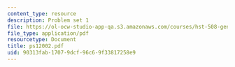 ```yaml
---
content_type: resource
description: Problem set 1
file: https://ol-ocw-studio-app-qa.s3.amazonaws.com/courses/hst-508-genomics-and-computational-biology-fall-2002/90313fab17079dcf96c69f33817258e9_ps12002.pdf
file_type: application/pdf
resourcetype: Document
title: ps12002.pdf
uid: 90313fab-1707-9dcf-96c6-9f33817258e9
---
```

